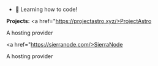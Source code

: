 
</div>
  
- 🌱 Learning how to code! 

<strong>Projects:</strong>
<a href="https://projectastro.xyz/>ProjectAstro</a> <p>A hosting provider</p>
<a href="https://sierranode.com/>SierraNode</a> <p>A hosting provider</p>
